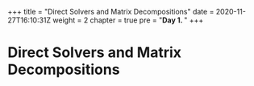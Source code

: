+++
title = "Direct Solvers and Matrix Decompositions"
date = 2020-11-27T16:10:31Z
weight = 2 
chapter = true
pre = "<b>Day 1. </b>"
+++

# Direct Solvers and Matrix Decompositions


